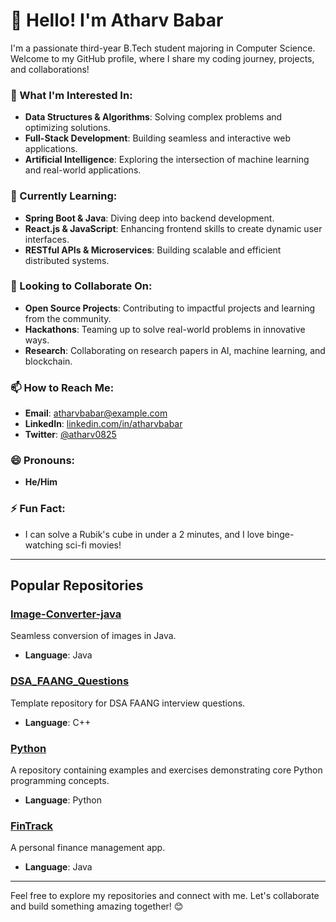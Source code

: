 # 👋 Hello! I'm Atharv Babar

I'm a passionate third-year B.Tech student majoring in Computer Science. Welcome to my GitHub profile, where I share my coding journey, projects, and collaborations!

### 👀 What I'm Interested In:
- **Data Structures & Algorithms**: Solving complex problems and optimizing solutions.
- **Full-Stack Development**: Building seamless and interactive web applications.
- **Artificial Intelligence**: Exploring the intersection of machine learning and real-world applications.

### 🌱 Currently Learning:
- **Spring Boot & Java**: Diving deep into backend development.
- **React.js & JavaScript**: Enhancing frontend skills to create dynamic user interfaces.
- **RESTful APIs & Microservices**: Building scalable and efficient distributed systems.
  
### 💞️ Looking to Collaborate On:
- **Open Source Projects**: Contributing to impactful projects and learning from the community.
- **Hackathons**: Teaming up to solve real-world problems in innovative ways.
- **Research**: Collaborating on research papers in AI, machine learning, and blockchain.

### 📫 How to Reach Me:
- **Email**: [atharvbabar@example.com](mailto:atharvbabar@example.com)
- **LinkedIn**: [linkedin.com/in/atharvbabar](https://linkedin.com/in/atharvbabar)
- **Twitter**: [@atharv0825](https://twitter.com/atharv0825)

### 😄 Pronouns:
- **He/Him**

### ⚡ Fun Fact:
- I can solve a Rubik's cube in under a 2 minutes, and I love binge-watching sci-fi movies!

---

## Popular Repositories

### [Image-Converter-java](https://github.com/atharv0825/Image-Converter-java) 
Seamless conversion of images in Java.
- **Language**: Java

### [DSA_FAANG_Questions](https://github.com/atharv0825/DSA_FAANG_Questions)
Template repository for DSA FAANG interview questions.
- **Language**: C++

### [Python](https://github.com/atharv0825/Python)
A repository containing examples and exercises demonstrating core Python programming concepts.
- **Language**: Python

### [FinTrack](https://github.com/atharv0825/FinTrack)
A personal finance management app.
- **Language**: Java

---

Feel free to explore my repositories and connect with me. Let's collaborate and build something amazing together! 😊


<!---
atharv0825/atharv0825 is a ✨ special ✨ repository because its `README.md` (this file) appears on your GitHub profile.
You can click the Preview link to take a look at your changes.
--->
